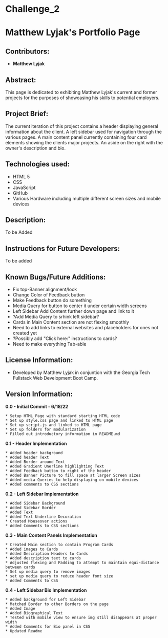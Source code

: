 # Challenge_2

# Matthew Lyjak's Portfolio Page

## Contributors:

* **Matthew Lyjak**

## Abstract:

This page is dedicated to exhibiting Matthew Lyjak's current and former projects for the purposes of showcasing his skills to potential employers.

## Project Brief:

The current iteration of this project contains a header displaying general information about the client.  A left sidebar used for navigation through the various pages.  A main content panel currently containing four card elements showing the clients major projects.  An aside on the right with the owner's description and bio.

## Technologies used:

* HTML 5
* CSS
* JavaScript
* GitHub
* Various Hardware including multiple different screen sizes and mobile devices

## Description:

To be Added

## Instructions for Future Developers:

To be added

## Known Bugs/Future Additions:

- Fix top-Banner alignment/look
- Change Color of Feedback button
- Make Feedback button do something
- Media Query for button to center it under certain width screens
- Left Sidebar Add Content further down page and link to it
- ?Add Media Query to srhink left sidebar?
- Cards in Main Content section are not flexing smoothly
- Need to add links to external websites and placeholders for ones not created yet
- ?Possibly add "Click here:" instructions to cards?
- Need to make everything Tab-able

## License Information:

* Developed by Matthew Lyjak in conjuntion with the Georgia Tech Fullstack Web Development Boot Camp. 

## Version Information:

**0.0 - Initial Commit - 6/18/22**
    
    * Setup HTML Page with standard starting HTML code
    * Set up style.css page and linked to HTML page
    * Set up script.js and linked to HTML page
    * Set up folders for modularization
    * Filled out introductory information in README.md

**0.1 - Header Implementation**
    
    * Added header background
    * Added header Text
    * Added Border around Text
    * Added Gradient Unerline highlighting Text
    * Added Feedback button to right of the header
    * Added Banner Picture to fill space at larger Screen sizes
    * Added media Queries to help displaying on mobile devices
    * Added comments to CSS sections

**0.2 - Left Sidebar Implementation**
    
    * Added Sidebar Background
    * Added Sidebar Border
    * Added Text
    * Added Text Underline Decoration
    * Created Mouseover actions
    * Added Comments to CSS sections

**0.3 - Main Content Panels Implementation**
    
    * Created Main section to contain Program Cards
    * Added images to Cards
    * Added Description Headers to Cards
    * Added description text to cards
    * Adjusted flexing and Padding to attempt to maintain equi-distance between cards
    * Set up media query to remove images
    * set up media query to reduce header font size
    * Added Comments to CSS

**0.4 - Left Sidebar Bio Implementation**

    * Added background for Left Sidebar
    * Matched Border to other Borders on the page
    * Added Image
    * Added Biographical Text
    * Tested with mobile view to ensure img still disappears at proper width
    * Added Comments for Bio panel in CSS
    * Updated Readme